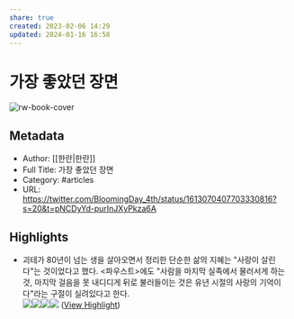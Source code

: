 ```yaml
---
share: true
created: 2023-02-06 14:29
updated: 2024-01-16 16:58
---
```


# 가장 좋았던 장면

![rw-book-cover](https://pbs.twimg.com/profile_images/1574292642858356736/1F6qGYz0.jpg)

## Metadata
- Author: [[한란|한란]]
- Full Title: 가장 좋았던 장면
- Category: #articles
- URL: https://twitter.com/BloomingDay_4th/status/1613070407703330816?s=20&t=pNCDyYd-purInJXyPkza6A

## Highlights
- 괴테가 80년이 넘는 생을 살아오면서 정리한 단순한 삶의 지혜는 "사랑이 살린다"는 것이었다고 했다. <파우스트>에도 "사람을 마지막 실족에서 물러서게 하는 것, 마지막 걸음을 못 내디디게 뒤로 불러들이는 것은 유년 시절의 사랑의 기억이다"라는 구절이 실려있다고 한다.  
  ![](https://pbs.twimg.com/media/FmLFT2vaMAMkKef.jpg)![](https://pbs.twimg.com/media/FmLFX3PacAIXvlm.jpg)![](https://pbs.twimg.com/media/FmLFacAakAEPlCO.jpg)![](https://pbs.twimg.com/media/FmLFck8aUAIaCdz.jpg) ([View Highlight](https://read.readwise.io/read/01grjbpreahn7gz0pbcj72xnrb))

